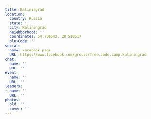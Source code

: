 ```yaml
---
title: Kaliningrad
location:
  country: Russia
  state: ''
  city: Kaliningrad
  neighborhood: ''
  coordinates: 54.706642, 20.510517
  plusCode: ''
social:
  name: Facebook page
  URL: https://www.facebook.com/groups/free.code.camp.kaliningrad
chat:
  name: ''
  URL: ''
event:
  name: ''
  URL: ''
leaders:
- name: ''
  URL: ''
photos:
  old: ''
  cover: ''
---
```

